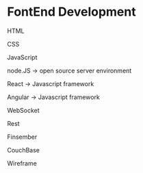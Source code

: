 # FontEnd Development

HTML 

CSS

JavaScript

node.JS -&gt; open source server environment 

React -&gt; Javascript framework

Angular -&gt; Javascript framework

WebSocket 

Rest 

Finsember

CouchBase

Wireframe


